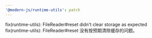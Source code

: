 ```yaml
---
'@modern-js/runtime-utils': patch
---
```


fix(runtime-utils): FileReader#reset didn't clear storage as expected
fix(runtime-utils): FileReader#reset 没有按预期清除缓存的问题。
